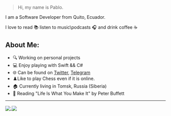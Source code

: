 > Hi, my name is Pablo.

I am a Software Developer from Quito, Ecuador.

I love to read 📚 listen to music\podcasts 🎧 and drink coffee ☕️

## About Me:
- 🔍 Working on personal projects
- 💻 Enjoy playing with Swift && C#
- 🌐 Can be found on [Twitter](https://twitter.com/pablinme), [Telegram](https://t.me/pablinme)
- ♟️Like to play Chess even if it is online.
- 🏠 Currently living in Tomsk, Russia (Siberia)
- 📖 Reading "Life Is What You Make It" by Peter Buffett

------

<a href="https://pableins.com">
  <img align="center" src="https://github-readme-stats.vercel.app/api?username=pablinme&show_icons=true&count_private=true&hide=issues,prs" />
</a>
<a href="https://pableins.com">
  <img align="center" src="https://github-readme-stats.vercel.app/api/top-langs?username=pablinme&count_private=true&hide=cmake" />
</a>
